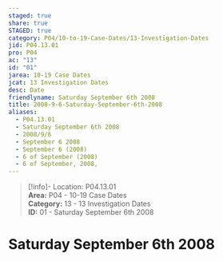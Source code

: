 ```yaml
---  
staged: true  
share: true  
STAGED: true  
category: P04/10-to-19-Case-Dates/13-Investigation-Dates  
jid: P04.13.01  
pro: P04  
ac: "13"  
id: "01"  
jarea: 10-19 Case Dates  
jcat: 13 Investigation Dates  
desc: Date  
friendlyname: Saturday September 6th 2008  
title: 2008-9-6-Saturday-September-6th-2008  
aliases:  
  - P04.13.01  
  - Saturday September 6th 2008  
  - 2008/9/6  
  - September 6 2008  
  - September 6 (2008)  
  - 6 of September (2008)  
  - 6 of September, 2008,  
---  
```

  
>[!info]- Location: P04.13.01  
>**Area:** P04 - 10-19 Case Dates  
>**Category:** 13 - 13 Investigation Dates  
>**ID:** 01 - Saturday September 6th 2008  
  
# Saturday September 6th 2008  
